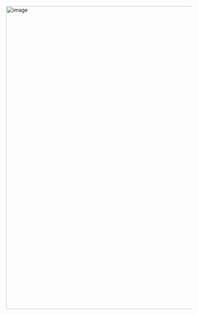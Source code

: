 <img width="1469" height="822" alt="image" src="https://github.com/user-attachments/assets/4352abc0-040a-431f-baa2-0d397edc1765" />
